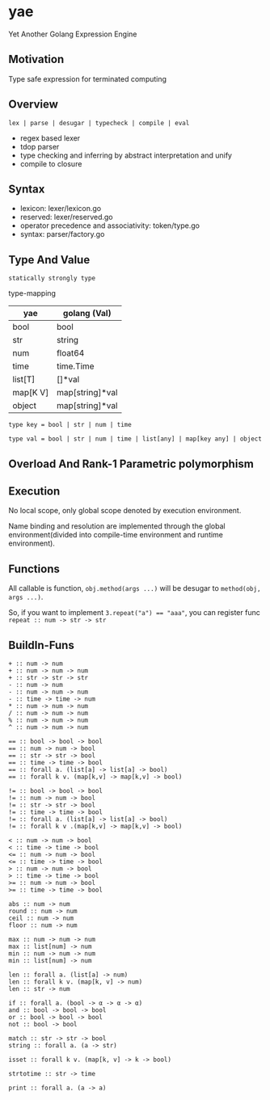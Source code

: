 # yae

Yet Another Golang Expression Engine

## Motivation

Type safe expression for terminated computing

## Overview

`lex | parse | desugar | typecheck | compile | eval`

- regex based lexer
- tdop parser
- type checking and inferring by abstract interpretation and unify
- compile to closure

## Syntax

- lexicon: lexer/lexicon.go
- reserved: lexer/reserved.go
- operator precedence and associativity: token/type.go
- syntax: parser/factory.go


## Type And Value

`statically strongly type`

type-mapping

| yae      | golang (Val)    |
|----------|-----------------|
| bool     | bool            |
| str      | string          |
| num      | float64         |
| time     | time.Time       |
| list[T]  | []*val          |
| map[K V] | map[string]*val |
| object   | map[string]*val |

`type key = bool | str | num | time`

`type val = bool | str | num | time | list[any] | map[key any] | object`

## Overload And Rank-1 Parametric polymorphism

## Execution

No local scope, only global scope denoted by execution environment.

Name binding and resolution are implemented through the global 
environment(divided into compile-time environment and runtime environment).

## Functions

All callable is function, `obj.method(args ...)` will be desugar to `method(obj, args ...)`.

So, if you want to implement `3.repeat("a") == "aaa"`, you can register func `repeat :: num -> str -> str`

## BuildIn-Funs

```
+ :: num -> num
+ :: num -> num -> num
+ :: str -> str -> str
- :: num -> num
- :: num -> num -> num
- :: time -> time -> num
* :: num -> num -> num
/ :: num -> num -> num
% :: num -> num -> num
^ :: num -> num -> num

== :: bool -> bool -> bool
== :: num -> num -> bool
== :: str -> str -> bool
== :: time -> time -> bool
== :: forall a. (list[a] -> list[a] -> bool)
== :: forall k v. (map[k,v] -> map[k,v] -> bool)

!= :: bool -> bool -> bool
!= :: num -> num -> bool
!= :: str -> str -> bool
!= :: time -> time -> bool
!= :: forall a. (list[a] -> list[a] -> bool)
!= :: forall k v .(map[k,v] -> map[k,v] -> bool)

< :: num -> num -> bool
< :: time -> time -> bool
<= :: num -> num -> bool
<= :: time -> time -> bool
> :: num -> num -> bool
> :: time -> time -> bool
>= :: num -> num -> bool
>= :: time -> time -> bool

abs :: num -> num
round :: num -> num
ceil :: num -> num
floor :: num -> num

max :: num -> num -> num
max :: list[num] -> num
min :: num -> num -> num
min :: list[num] -> num

len :: forall a. (list[a] -> num)
len :: forall k v. (map[k, v] -> num)
len :: str -> num

if :: forall a. (bool -> α -> α -> α)
and :: bool -> bool -> bool
or :: bool -> bool -> bool
not :: bool -> bool

match :: str -> str -> bool
string :: forall a. (a -> str)

isset :: forall k v. (map[k, v] -> k -> bool)

strtotime :: str -> time

print :: forall a. (a -> a)
```